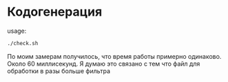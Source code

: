 # Кодогенерация

usage:

```bash
./check.sh
```

По моим замерам получилось, что время работы примерно одинаково. Около 60 миллисекунд. Я думаю это связано с тем что файл для обработки в разы больше фильтра